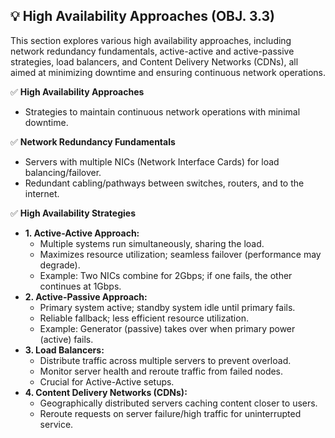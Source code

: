 ## 💡 High Availability Approaches (OBJ. 3.3)
This section explores various high availability approaches, including network redundancy fundamentals, active-active and active-passive strategies, load balancers, and Content Delivery Networks (CDNs), all aimed at minimizing downtime and ensuring continuous network operations.

✅ **High Availability Approaches**
- Strategies to maintain continuous network operations with minimal downtime.

✅ **Network Redundancy Fundamentals**
- Servers with multiple NICs (Network Interface Cards) for load balancing/failover.
- Redundant cabling/pathways between switches, routers, and to the internet.

✅ **High Availability Strategies**
- **1. Active-Active Approach:**
  - Multiple systems run simultaneously, sharing the load.
  - Maximizes resource utilization; seamless failover (performance may degrade).
  - Example: Two NICs combine for 2Gbps; if one fails, the other continues at 1Gbps.
- **2. Active-Passive Approach:**
  - Primary system active; standby system idle until primary fails.
  - Reliable fallback; less efficient resource utilization.
  - Example: Generator (passive) takes over when primary power (active) fails.
- **3. Load Balancers:**
  - Distribute traffic across multiple servers to prevent overload.
  - Monitor server health and reroute traffic from failed nodes.
  - Crucial for Active-Active setups.
- **4. Content Delivery Networks (CDNs):**
  - Geographically distributed servers caching content closer to users.
  - Reroute requests on server failure/high traffic for uninterrupted service.